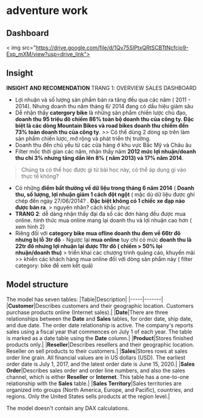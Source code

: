#  adventure work
 ## Dashboard
 < img src="https://drive.google.com/file/d/1Qv75SIPtxQRtSCBTtNcfcjo9-Exp_mXM/view?usp=drive_link">
 ## Insight
**INSIGHT AND RECOMENDATION**
TRANG 1: OVERVIEW SALES DASHBOARD

- Lợi nhuận và số lượng sản phẩm bán ra tăng đều qua các năm ( 2011 - 2014). Nhưng doanh thu năm tháng 6/ 2014 đang có dấu hiệu giảm sâu
- Dễ nhận thấy **catergory bike** là những sản phẩm chiến lược chủ đạo, **doanh thu 95 triệu đô chiếm 86% toàn bộ doanh thu của công ty.  Đặc biệt là các dòng Mountain Bikes  và road bikes doanh thu chiếm đến 73% toàn doanh thu của công ty**. >> Có thể dùng 2 dòng sp trên làm sản phẩm chiến lược, mở rộng và phát triển thị trường. 
- Doanh thu đến chủ yếu từ các cửa hàng ở khu vực Bắc Mỹ và Châu âu
- Filter mốc thời gian các năm, nhận thấy năm **2012 mức lợi nhuận/doanh thu chỉ 3% nhưng tăng dần lên 8% ( năm 2013) và 17% năm 2014**. 
> Chúng ta có thể học được gì từ bài học này, có thể áp dụng gì vào thực tế không?
- Có những **điểm bất thường về dữ liệu trong tháng 6 năm 2014** ( **Doanh thu, số lượng, lợi nhuận giảm 1 cách đột ngột** ( mặc dù dữ liệu được ghi chép đến ngày 27/06/2014? . **Đặc biệt không có 1 chiếc xe đạp nào được bán ra**.  > nguyên nhân? cách khắc phục
- **TRANG 2**: dễ dàng nhận thấy đại đa số các đơn hàng đều được mua online. hình thức mua online mang lại doanh thu và lợi nhuận cao hơn ( xem hình 2)
- Riêng đối với **category bike mua ofline doanh thu đem về 66tr đô nhưng bị lỗ 3tr đô** - Ngược lại  **mua online** tuy chỉ có mức **doanh thu là 22tr đô nhưng lợi nhuận lại được 11tr đô ( chiếm > 50% lọi nhuận/doanh thu)** > triển khai các chương trình quảng cáo, khuyến mãi >> khiến các khách hàng mua online đối với dòng sản phẩm này ( filter category: bike để xem kết quả) 


## Model structure
The model has seven tables:
|Table|Description|
|-----|-------|
|**Customer**|Describes customers and their geographic location. Customers purchase products online (Internet sales).|
|**Date**|There are three relationships between the **Date** and **Sales** tables, for order date, ship date, and due date. The order date relationship is active. The company's reports sales using a fiscal year that commences on July 1 of each year. The table is marked as a date table using the **Date** column.|
|**Product**|Stores finished products only.|
|**Reseller**|Describes resellers and their geographic location. Reseller on sell products to their customers.|
|**Sales**|Stores rows at sales order line grain. All financial values are in US dollars (USD). The earliest order date is July 1, 2017, and the latest order date is June 15, 2020.|
|**Sales Order**|Describes sales order and order line numbers, and also the sales channel, which is either **Reseller** or **Internet**. This table has a one-to-one relationship with the **Sales** table.|
|**Sales Territory**|Sales territories are organized into groups (North America, Europe, and Pacific), countries, and regions. Only the United States sells products at the region level.|

The model doesn't contain any DAX calculations.










									
									
									
									
									
									
